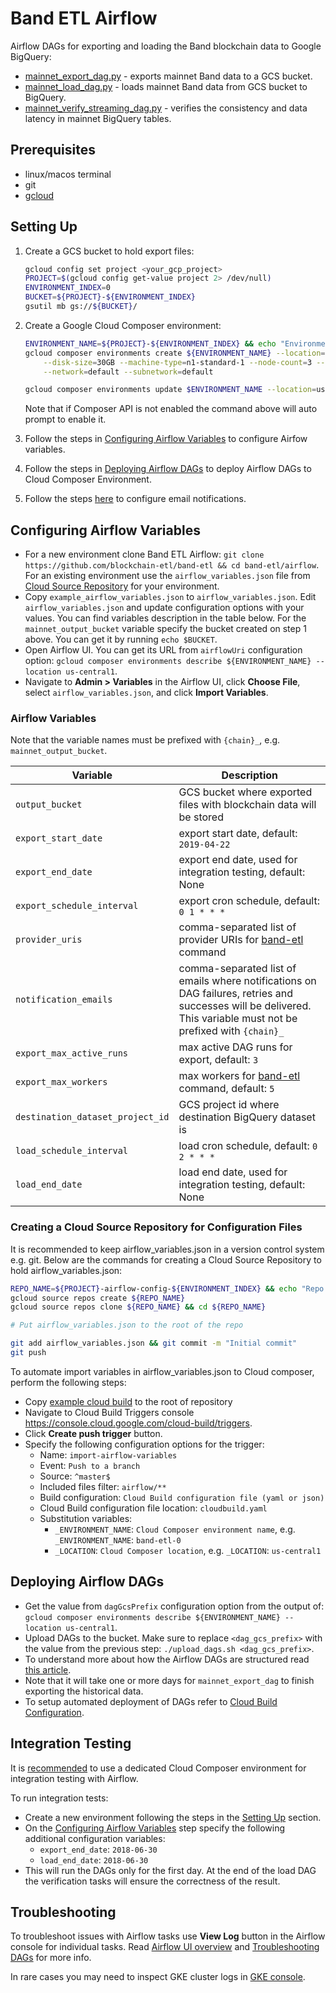# Band ETL Airflow

Airflow DAGs for exporting and loading the Band blockchain data to Google BigQuery:

- [mainnet_export_dag.py](dags/mainnet_export_dag.py) - exports mainnet Band data to a GCS bucket.
- [mainnet_load_dag.py](dags/mainnet_load_dag.py) - loads mainnet Band data from GCS bucket to BigQuery.
- [mainnet_verify_streaming_dag.py](dags/mainnet_verify_streaming_dag.py) - verifies the consistency and 
    data latency in mainnet BigQuery tables.

## Prerequisites

* linux/macos terminal 
* git
* [gcloud](https://cloud.google.com/sdk/install)

## Setting Up

1. Create a GCS bucket to hold export files:

    ```bash
    gcloud config set project <your_gcp_project>
    PROJECT=$(gcloud config get-value project 2> /dev/null)
    ENVIRONMENT_INDEX=0
    BUCKET=${PROJECT}-${ENVIRONMENT_INDEX}
    gsutil mb gs://${BUCKET}/
    ```

2. Create a Google Cloud Composer environment:

    ```bash
    ENVIRONMENT_NAME=${PROJECT}-${ENVIRONMENT_INDEX} && echo "Environment name is ${ENVIRONMENT_NAME}"
    gcloud composer environments create ${ENVIRONMENT_NAME} --location=us-central1 --zone=us-central1-a \
        --disk-size=30GB --machine-type=n1-standard-1 --node-count=3 --python-version=3 --image-version=composer-1.10.6-airflow-1.10.3 \
        --network=default --subnetwork=default
    
    gcloud composer environments update $ENVIRONMENT_NAME --location=us-central1 --update-pypi-package=band-etl==0.0.7
    ```
   
    Note that if Composer API is not enabled the command above will auto prompt to enable it.

3. Follow the steps in [Configuring Airflow Variables](#configuring-airflow-variables) to configure Airfow variables.
    
4. Follow the steps in [Deploying Airflow DAGs](#deploying-airflow-dags) 
to deploy Airflow DAGs to Cloud Composer Environment.
 
5. Follow the steps [here](https://cloud.google.com/composer/docs/how-to/managing/creating#notification) 
to configure email notifications.

## Configuring Airflow Variables

- For a new environment clone Band ETL Airflow: `git clone https://github.com/blockchain-etl/band-etl && cd band-etl/airflow`. 
  For an existing environment use the `airflow_variables.json` file from 
  [Cloud Source Repository](#creating-a-cloud-source-repository-for-airflow-variables) for your environment.
- Copy `example_airflow_variables.json` to `airflow_variables.json`. 
  Edit `airflow_variables.json` and update configuration options with your values. 
  You can find variables description in the table below. For the `mainnet_output_bucket` variable 
  specify the bucket created on step 1 above. You can get it by running `echo $BUCKET`.
- Open Airflow UI. You can get its URL from `airflowUri` configuration option: 
  `gcloud composer environments describe ${ENVIRONMENT_NAME} --location us-central1`.
- Navigate to **Admin > Variables** in the Airflow UI, click **Choose File**, select `airflow_variables.json`, 
  and click **Import Variables**.
  
### Airflow Variables

Note that the variable names must be prefixed with `{chain}_`, e.g. `mainnet_output_bucket`. 

| Variable | Description |
|---|---|
| `output_bucket` | GCS bucket where exported files with blockchain data will be stored |
| `export_start_date` | export start date, default: `2019-04-22` |
| `export_end_date` | export end date, used for integration testing, default: None |
| `export_schedule_interval` | export cron schedule, default: `0 1 * * *` |
| `provider_uris` | comma-separated list of provider URIs for [band-etl](https://band-etl.readthedocs.io/en/latest/commands) command |
| `notification_emails` | comma-separated list of emails where notifications on DAG failures, retries and successes will be delivered. This variable must not be prefixed with `{chain}_` |
| `export_max_active_runs` | max active DAG runs for export, default: `3` |
| `export_max_workers` | max workers for [band-etl](https://band-etl.readthedocs.io/en/latest/commands) command, default: `5` |
| `destination_dataset_project_id` | GCS project id where destination BigQuery dataset is |
| `load_schedule_interval` | load cron schedule, default: `0 2 * * *` |
| `load_end_date` | load end date, used for integration testing, default: None |

### Creating a Cloud Source Repository for Configuration Files

It is recommended to keep airflow_variables.json in a version control system e.g. git. 
Below are the commands for creating a Cloud Source Repository to hold airflow_variables.json: 

```bash
REPO_NAME=${PROJECT}-airflow-config-${ENVIRONMENT_INDEX} && echo "Repo name ${REPO_NAME}"
gcloud source repos create ${REPO_NAME}
gcloud source repos clone ${REPO_NAME} && cd ${REPO_NAME}

# Put airflow_variables.json to the root of the repo

git add airflow_variables.json && git commit -m "Initial commit"
git push
```

To automate import variables in airflow_variables.json to Cloud composer, perform the following steps:
- Copy [example cloud build](./docs/cloudbuild.yaml) to the root of repository
- Navigate to Cloud Build Triggers console https://console.cloud.google.com/cloud-build/triggers.
- Click **Create push trigger** button.
- Specify the following configuration options for the trigger:
    - Name: `import-airflow-variables`
    - Event: `Push to a branch`
    - Source: `^master$`
    - Included files filter: `airflow/**`
    - Build configuration: `Cloud Build configuration file (yaml or json)`
    - Cloud Build configuration file location: `cloudbuild.yaml`
    - Substitution variables:
        - `_ENVIRONMENT_NAME`: `Cloud Composer environment name`, e.g. `_ENVIRONMENT_NAME`: `band-etl-0`
        - `_LOCATION`: `Cloud Composer location`, e.g. `_LOCATION`: `us-central1`
  
## Deploying Airflow DAGs

- Get the value from `dagGcsPrefix` configuration option from the output of:
  `gcloud composer environments describe ${ENVIRONMENT_NAME} --location us-central1`.
- Upload DAGs to the bucket. Make sure to replace `<dag_gcs_prefix>` with the value from the previous step:
  `./upload_dags.sh <dag_gcs_prefix>`.
- To understand more about how the Airflow DAGs are structured 
  read [this article](https://cloud.google.com/blog/products/data-analytics/ethereum-bigquery-how-we-built-dataset).
- Note that it will take one or more days for `mainnet_export_dag` to finish exporting the historical data.
- To setup automated deployment of DAGs refer to [Cloud Build Configuration](/docs/cloudbuild-configuration.md).

## Integration Testing

It is [recommended](https://cloud.google.com/composer/docs/how-to/using/testing-dags#faqs_for_testing_workflows) to use a dedicated Cloud Composer
environment for integration testing with Airflow.

To run integration tests:
 
- Create a new environment following the steps in the [Setting Up](#setting-up) section.
- On the [Configuring Airflow Variables](#configuring-airflow-variables) step specify the following additional configuration variables:
    - `export_end_date`: `2018-06-30`
    - `load_end_date`: `2018-06-30`
- This will run the DAGs only for the first day. At the end of the load DAG the verification tasks will ensure
the correctness of the result.

## Troubleshooting

To troubleshoot issues with Airflow tasks use **View Log** button in the Airflow console for individual tasks.
Read [Airflow UI overview](https://airflow.apache.org/docs/stable/ui.html) and 
[Troubleshooting DAGs](https://cloud.google.com/composer/docs/how-to/using/troubleshooting-dags) for more info. 
 
In rare cases you may need to inspect GKE cluster logs in 
[GKE console](https://console.cloud.google.com/kubernetes/workload?project=band-etl-dev). 
